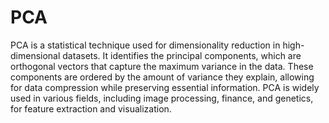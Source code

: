 # PCA
PCA is a statistical technique used for dimensionality reduction in high-dimensional datasets.
It identifies the principal components, which are orthogonal vectors that capture the maximum variance in the data.
These components are ordered by the amount of variance they explain, allowing for data compression while preserving essential information.
PCA is widely used in various fields, including image processing, finance, and genetics, for feature extraction and visualization.
